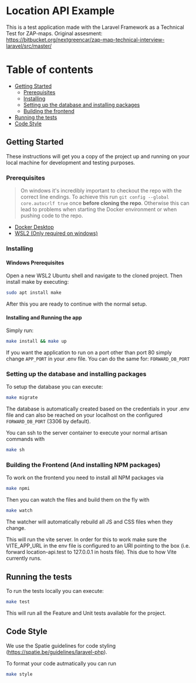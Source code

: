 # Location API Example

This is a test application made with the Laravel Framework as a Technical Test for ZAP-maps.
Original assesment: https://bitbucket.org/nextgreencar/zap-map-technical-interview-laravel/src/master/

# Table of contents

- [Getting Started](#getting-started)
    - [Prerequisites](#prerequisites)
    - [Installing](#installing)
    - [Setting up the database and installing packages](#setting-up-the-database-and-installing-packages)
    - [Building the frontend](#building-the-vuejs-views-and-installing-npm-packages)
- [Running the tests](#running-the-tests)
- [Code Style](#code-style)

## Getting Started

These instructions will get you a copy of the project up and running on your local machine for development and testing purposes.

### Prerequisites

> On windows it's incredibly important to checkout the repo with the correct line endings. To achieve this run `git config --global core.autocrlf true` once **before cloning the repo**. Otherwise this can lead to problems when starting the Docker environment or when pushing code to the repo.

- [Docker Desktop](https://www.docker.com/products/docker-desktop)
- [WSL2 (Only required on windows)](https://docs.microsoft.com/en-us/windows/wsl/install-win10)

### Installing

#### Windows Prerequisites

Open a new WSL2 Ubuntu shell and navigate to the cloned project. Then install make by executing:

```bash
sudo apt install make
```

After this you are ready to continue with the normal setup.

#### Installing and Running the app

Simply run:

```bash
make install && make up
```

If you want the application to run on a port other than port 80 simply change `APP_PORT` in your .env file. You can do the
same for:
`FORWARD_DB_PORT`

### Setting up the database and installing packages

To setup the database you can execute:

```bash
make migrate
```

The database is automatically created based on the credentials in your .env file and can also be reached on your
localhost on the configured `FORWARD_DB_PORT` (3306 by default).

You can ssh to the server container to execute your normal artisan commands with

```bash
make sh
```

### Building the Frontend (And installing NPM packages)
To work on the frontend you need to install all NPM packages via

```bash
make npmi
```

Then you can watch the files and build them on the fly with

```bash
make watch
```

The watcher will automatically rebuild all JS and CSS files when they change.

This will run the vite server. In order for this to work make sure the VITE_APP_URL in the env file is configured to an
URI pointing to the box (i.e. forward location-api.test to 127.0.0.1 in hosts file). This due to how Vite currently runs.

## Running the tests

To run the tests locally you can execute:

```bash
make test
```

This will run all the Feature and Unit tests available for the project.

## Code Style

We use the Spatie guidelines for code styling (https://spatie.be/guidelines/laravel-php).

To format your code autmatically you can run

```bash
make style
```
